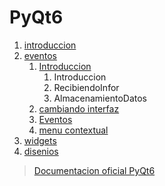 # PyQt6

1. [introduccion](./primeros_pasos)
2. [eventos](/eventos)
   1. [Introduccion](/eventos/introduccion)
      1. Introduccion 
      2. RecibiendoInfor 
      3. AlmacenamientoDatos
   2. [cambiando interfaz](/eventos/cambiando_interfaz)
   3. [Eventos](eventos/eventos)
   4. [menu contextual](/eventos/menu_contextual)
3. [widgets](widgets)
4. [disenios](disenios)

> [Documentacion oficial PyQt6](https://www.pythonguis.com/pyqt6-tutorial/)
